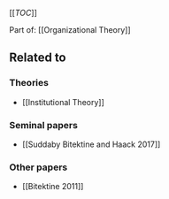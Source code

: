 [[_TOC_]]

Part of: [[Organizational Theory]]

## Related to

### Theories
* [[Institutional Theory]]

### Seminal papers
* [[Suddaby Bitektine and Haack 2017]]

### Other papers
* [[Bitektine 2011]]